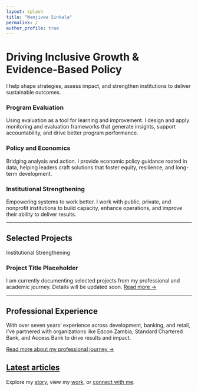 ```yaml
---
layout: splash
title: "Wanjivwa Sinkala"
permalink: /
author_profile: true
---
```


<!-- Hero Intro -->
<div class="hero-intro">
  <h1>Driving Inclusive Growth & Evidence-Based Policy</h1>
  <p>I help shape strategies, assess impact, and strengthen institutions to deliver sustainable outcomes.</p>
</div>

<!-- Feature Grid -->
<section class="features-grid">
  <div class="feature-card">
    <h3>Program Evaluation</h3>
    <p>Using evaluation as a tool for learning and improvement. I design and apply monitoring and evaluation frameworks that generate insights, support accountability, and drive better program performance.</p>
  </div>
  <div class="feature-card">
    <h3>Policy and Economics</h3>
    <p>Bridging analysis and action. I provide economic policy guidance rooted in data, helping leaders craft solutions that foster equity, resilience, and long-term development.</p>
  </div>
  <div class="feature-card">
    <h3>Institutional Strengthening</h3>
    <p>Empowering systems to work better. I work with public, private, and nonprofit institutions to build capacity, enhance operations, and improve their ability to deliver results.</p>
  </div>
</section>

<!-- Divider -->
<hr class="section-divider"/>

<!-- Projects Preview -->
<section class="projects-preview">
  <h2>Selected Projects</h2>
  <article class="project-card">
    <div class="project-tag">Institutional Strengthening</div>
    <h3>Project Title Placeholder</h3>
    <p>I am currently documenting selected projects from my professional and academic journey. Details will be updated soon. 
    <a href="#" class="read-more">Read more →</a></p>
  </article>
</section>

<!-- Divider -->
<hr class="section-divider"/>

<!-- Experience Section -->
<section class="experience-section">
  <h2>Professional Experience</h2>
  <p>With over seven years’ experience across development, banking, and retail, I’ve partnered with organizations like Edcon Zambia, Standard Chartered Bank, and Access Bank to drive results and impact.</p>
  <p><a href="/aboutme/" class="cta-link">Read more about my professional journey →</a></p>
</section>

<!-- Latest Articles Section -->
<section id="comp-m4ida9ho" tabindex="-1" class="latest-articles-section">
  <h2>
    <a href="https://www.wanjivwasinkala.github.io/news-6" target="_self" rel="noopener noreferrer">Latest articles</a>
  </h2>
</section>

<!-- Footer Call-to-Action -->
<section class="footer-cta">
  <span>Explore my <a href="/aboutme/">story</a>, view my <a href="/projects/">work</a>, or <a href="/contact/">connect with me</a>.</span>
</section>
